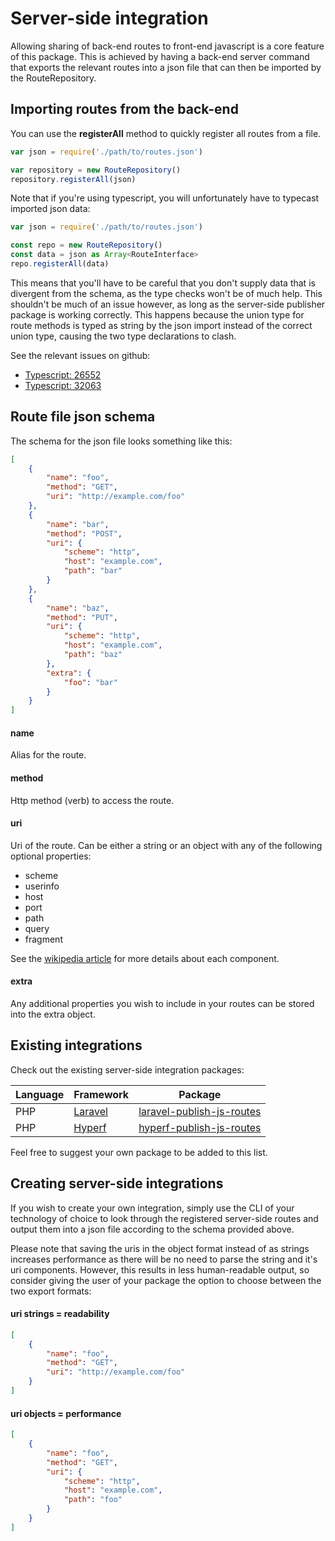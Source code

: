 # Server-side integration

Allowing sharing of back-end routes to front-end javascript is a core feature of this package. This is achieved by having a back-end server command that exports the relevant routes into a json file that can then be imported by the RouteRepository.

## Importing routes from the back-end

You can use the **registerAll** method to quickly register all routes from a file.

```javascript
var json = require('./path/to/routes.json')

var repository = new RouteRepository()
repository.registerAll(json)
```

Note that if you're using typescript, you will unfortunately have to typecast imported json data:

```typescript
var json = require('./path/to/routes.json')

const repo = new RouteRepository()
const data = json as Array<RouteInterface>
repo.registerAll(data)
```
This means that you'll have to be careful that you don't supply data that is divergent from the schema, as the type checks won't be of much help. This shouldn't be much of an issue however, as long as the server-side publisher package is working correctly. This happens because the union type for route methods is typed as string by the json import instead of the correct union type, causing the two type declarations to clash.

See the relevant issues on github:
- [Typescript: 26552](https://github.com/microsoft/TypeScript/issues/26552)
- [Typescript: 32063](https://github.com/microsoft/TypeScript/issues/32063)

## Route file json schema

 The schema for the json file looks something like this:

```json
[
    {
        "name": "foo",
        "method": "GET",
        "uri": "http://example.com/foo"
    },
    {
        "name": "bar",
        "method": "POST",
        "uri": {
            "scheme": "http",
            "host": "example.com",
            "path": "bar"
        }
    },
    {
        "name": "baz",
        "method": "PUT",
        "uri": {
            "scheme": "http",
            "host": "example.com",
            "path": "baz"
        },
        "extra": {
            "foo": "bar"
        }
    }
]
```

#### name

Alias for the route.

#### method

Http method (verb) to access the route.

#### uri

Uri of the route. Can be either a string or an object with any of the following optional properties:

- scheme
- userinfo
- host
- port
- path
- query
- fragment

See the [wikipedia article](https://en.wikipedia.org/wiki/Uniform_Resource_Identifier#Syntax) for more details about each component.

#### extra

Any additional properties you wish to include in your routes can be stored into the extra object.


## Existing integrations

Check out the existing server-side integration packages:

| Language | Framework                       | Package                        |
|----------|---------------------------------|--------------------------------|
| PHP      | [Laravel](https://laravel.com/) | [laravel-publish-js-routes](#) |
| PHP      | [Hyperf](https://hyperf.wiki)   | [hyperf-publish-js-routes](#)  |

Feel free to suggest your own package to be added to this list.

## Creating server-side integrations

If you wish to create your own integration, simply use the CLI of your technology of choice to look through the registered server-side routes and output them into a json file according to the schema provided above.

Please note that saving the uris in the object format instead of as strings increases performance as there will be no need to parse the string and it's uri components. However, this results in less human-readable output, so consider giving the user of your package the option to choose between the two export formats:

#### uri strings = readability

```json
[
    {
        "name": "foo",
        "method": "GET",
        "uri": "http://example.com/foo"
    }
]
```
#### uri objects = performance

```json
[
    {
        "name": "foo",
        "method": "GET",
        "uri": {
            "scheme": "http",
            "host": "example.com",
            "path": "foo"
        }
    }
]
```
